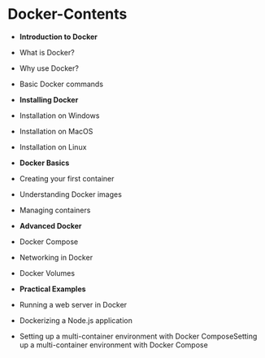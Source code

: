 # Docker-Contents

- **Introduction to Docker**
 - What is Docker?
 - Why use Docker?
 - Basic Docker commands

- **Installing Docker**
 - Installation on Windows
 - Installation on MacOS
 - Installation on Linux

- **Docker Basics**
 - Creating your first container
 - Understanding Docker images
 - Managing containers

- **Advanced Docker**
 - Docker Compose
 - Networking in Docker
 - Docker Volumes

- **Practical Examples**
 - Running a web server in Docker
 - Dockerizing a Node.js application
 - Setting up a multi-container environment with Docker ComposeSetting up a multi-container environment with Docker Compose

